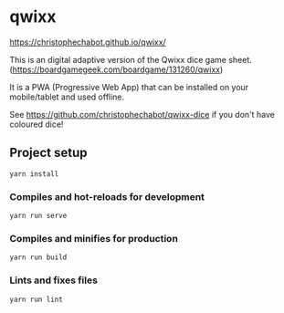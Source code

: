 # qwixx

https://christophechabot.github.io/qwixx/

This is an digital adaptive version of the Qwixx dice game sheet. (https://boardgamegeek.com/boardgame/131260/qwixx)

It is a PWA (Progressive Web App) that can be installed on your mobile/tablet and used offline.

See https://github.com/christophechabot/qwixx-dice if you don't have coloured dice!


## Project setup
```
yarn install
```

### Compiles and hot-reloads for development
```
yarn run serve
```

### Compiles and minifies for production
```
yarn run build
```

### Lints and fixes files
```
yarn run lint
```
